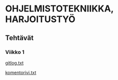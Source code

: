 # OHJELMISTOTEKNIIKKA, HARJOITUSTYÖ

## Tehtävät
### Viikko 1
[gitlog.txt](laskarit/viikko1/gitlog.txt) 

[komentorivi.txt](laskarit/viikko1/komentorivi.txt)
